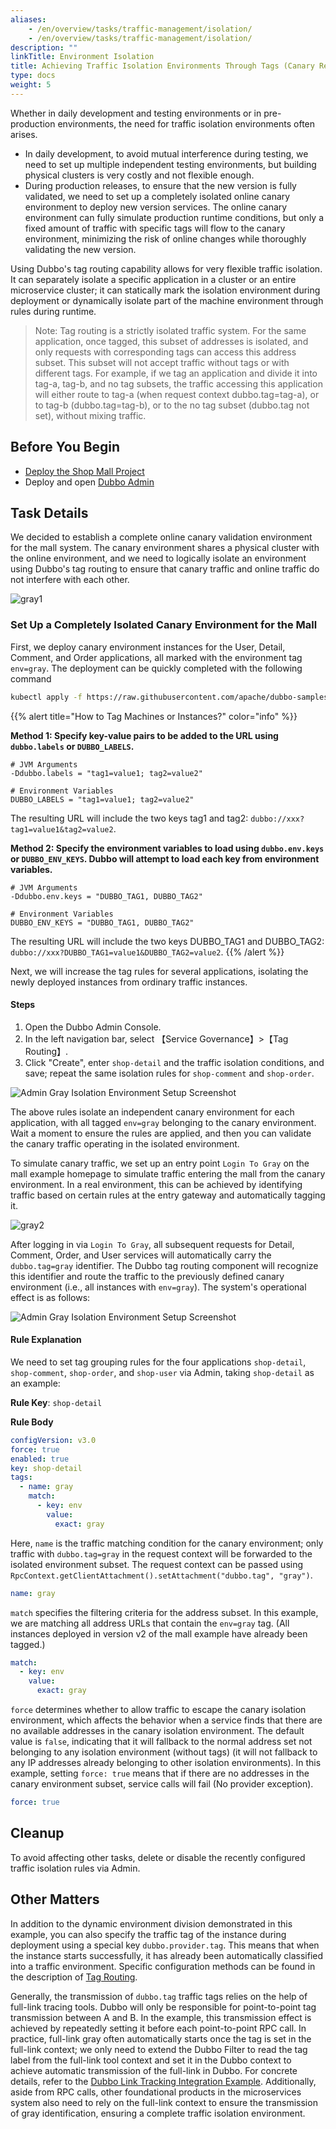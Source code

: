 ```yaml
---
aliases:
    - /en/overview/tasks/traffic-management/isolation/
    - /en/overview/tasks/traffic-management/isolation/
description: ""
linkTitle: Environment Isolation
title: Achieving Traffic Isolation Environments Through Tags (Canary Releases, Multiple Development Environments, etc.)
type: docs
weight: 5
---
```




Whether in daily development and testing environments or in pre-production environments, the need for traffic isolation environments often arises.
* In daily development, to avoid mutual interference during testing, we need to set up multiple independent testing environments, but building physical clusters is very costly and not flexible enough.
* During production releases, to ensure that the new version is fully validated, we need to set up a completely isolated online canary environment to deploy new version services. The online canary environment can fully simulate production runtime conditions, but only a fixed amount of traffic with specific tags will flow to the canary environment, minimizing the risk of online changes while thoroughly validating the new version.

Using Dubbo's tag routing capability allows for very flexible traffic isolation. It can separately isolate a specific application in a cluster or an entire microservice cluster; it can statically mark the isolation environment during deployment or dynamically isolate part of the machine environment through rules during runtime.

> Note: Tag routing is a strictly isolated traffic system. For the same application, once tagged, this subset of addresses is isolated, and only requests with corresponding tags can access this address subset. This subset will not accept traffic without tags or with different tags. For example, if we tag an application and divide it into tag-a, tag-b, and no tag subsets, the traffic accessing this application will either route to tag-a (when request context dubbo.tag=tag-a), or to tag-b (dubbo.tag=tag-b), or to the no tag subset (dubbo.tag not set), without mixing traffic.

## Before You Begin

* [Deploy the Shop Mall Project](../#部署商场系统)
* Deploy and open [Dubbo Admin](../.././../reference/admin/architecture/)

## Task Details

We decided to establish a complete online canary validation environment for the mall system. The canary environment shares a physical cluster with the online environment, and we need to logically isolate an environment using Dubbo's tag routing to ensure that canary traffic and online traffic do not interfere with each other.

![gray1](/imgs/v3/tasks/gray/gray1.png)

### Set Up a Completely Isolated Canary Environment for the Mall
First, we deploy canary environment instances for the User, Detail, Comment, and Order applications, all marked with the environment tag `env=gray`. The deployment can be quickly completed with the following command

```sh
kubectl apply -f https://raw.githubusercontent.com/apache/dubbo-samples/master/10-task/dubbo-samples-shop/deploy/Gray.yml
```

{{% alert title="How to Tag Machines or Instances?" color="info" %}}

**Method 1: Specify key-value pairs to be added to the URL using `dubbo.labels` or `DUBBO_LABELS`.**

```properties
# JVM Arguments
-Ddubbo.labels = "tag1=value1; tag2=value2"

# Environment Variables
DUBBO_LABELS = "tag1=value1; tag2=value2"
```

The resulting URL will include the two keys tag1 and tag2: `dubbo://xxx?tag1=value1&tag2=value2`.

**Method 2: Specify the environment variables to load using `dubbo.env.keys` or `DUBBO_ENV_KEYS`. Dubbo will attempt to load each key from environment variables.**

```properties
# JVM Arguments
-Ddubbo.env.keys = "DUBBO_TAG1, DUBBO_TAG2"

# Environment Variables
DUBBO_ENV_KEYS = "DUBBO_TAG1, DUBBO_TAG2"
```

The resulting URL will include the two keys DUBBO_TAG1 and DUBBO_TAG2: `dubbo://xxx?DUBBO_TAG1=value1&DUBBO_TAG2=value2`.
{{% /alert %}}


Next, we will increase the tag rules for several applications, isolating the newly deployed instances from ordinary traffic instances.

#### Steps

1. Open the Dubbo Admin Console.
2. In the left navigation bar, select 【Service Governance】>【Tag Routing】.
3. Click "Create", enter `shop-detail` and the traffic isolation conditions, and save; repeat the same isolation rules for `shop-comment` and `shop-order`.

![Admin Gray Isolation Environment Setup Screenshot](/imgs/v3/tasks/gray/gray_admin.png)

The above rules isolate an independent canary environment for each application, with all tagged `env=gray` belonging to the canary environment. Wait a moment to ensure the rules are applied, and then you can validate the canary traffic operating in the isolated environment.

To simulate canary traffic, we set up an entry point `Login To Gray` on the mall example homepage to simulate traffic entering the mall from the canary environment. In a real environment, this can be achieved by identifying traffic based on certain rules at the entry gateway and automatically tagging it.

![gray2](/imgs/v3/tasks/gray/gray2.png)

After logging in via `Login To Gray`, all subsequent requests for Detail, Comment, Order, and User services will automatically carry the `dubbo.tag=gray` identifier. The Dubbo tag routing component will recognize this identifier and route the traffic to the previously defined canary environment (i.e., all instances with `env=gray`). The system's operational effect is as follows:

![Admin Gray Isolation Environment Setup Screenshot](/imgs/v3/tasks/gray/gray3.png)

#### Rule Explanation

We need to set tag grouping rules for the four applications `shop-detail`, `shop-comment`, `shop-order`, and `shop-user` via Admin, taking `shop-detail` as an example:

**Rule Key**: `shop-detail`

**Rule Body**

```yaml
configVersion: v3.0
force: true
enabled: true
key: shop-detail
tags:
  - name: gray
    match:
      - key: env
        value:
          exact: gray
```

Here, `name` is the traffic matching condition for the canary environment; only traffic with `dubbo.tag=gray` in the request context will be forwarded to the isolated environment subset. The request context can be passed using `RpcContext.getClientAttachment().setAttachment("dubbo.tag", "gray")`.

```yaml
name: gray
```

`match` specifies the filtering criteria for the address subset. In this example, we are matching all address URLs that contain the `env=gray` tag. (All instances deployed in version v2 of the mall example have already been tagged.)

```yaml
match:
  - key: env
    value:
      exact: gray
```

`force` determines whether to allow traffic to escape the canary isolation environment, which affects the behavior when a service finds that there are no available addresses in the canary isolation environment. The default value is `false`, indicating that it will fallback to the normal address set not belonging to any isolation environment (without tags) (it will not fallback to any IP addresses already belonging to other isolation environments). In this example, setting `force: true` means that if there are no addresses in the canary environment subset, service calls will fail (No provider exception).

```yaml
force: true
```

## Cleanup

To avoid affecting other tasks, delete or disable the recently configured traffic isolation rules via Admin.

## Other Matters

In addition to the dynamic environment division demonstrated in this example, you can also specify the traffic tag of the instance during deployment using a special key `dubbo.provider.tag`. This means that when the instance starts successfully, it has already been automatically classified into a traffic environment. Specific configuration methods can be found in the description of [Tag Routing](/en/overview/core-features/traffic/tag-rule/).

Generally, the transmission of `dubbo.tag` traffic tags relies on the help of full-link tracing tools. Dubbo will only be responsible for point-to-point tag transmission between A and B. In the example, this transmission effect is achieved by repeatedly setting it before each point-to-point RPC call. In practice, full-link gray often automatically starts once the tag is set in the full-link context; we only need to extend the Dubbo Filter to read the tag label from the full-link tool context and set it in the Dubbo context to achieve automatic transmission of the full-link in Dubbo. For concrete details, refer to the [Dubbo Link Tracking Integration Example](../../observability). Additionally, aside from RPC calls, other foundational products in the microservices system also need to rely on the full-link context to ensure the transmission of gray identification, ensuring a complete traffic isolation environment.

